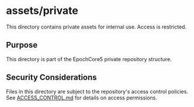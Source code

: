# assets/private

This directory contains private assets for internal use. Access is restricted.

## Purpose

This directory is part of the EpochCore5 private repository structure.

## Security Considerations

Files in this directory are subject to the repository's access control policies.
See [ACCESS_CONTROL.md](/docs/ACCESS_CONTROL.md) for details on access permissions.
